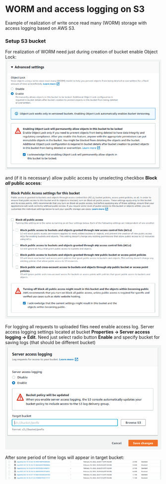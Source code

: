 # WORM and access logging  on S3

Example of realization of write once read many (WORM) storage with access logging based on AWS S3.

### Setup S3 bucket

For realization of WORM need just during creation of bucket enable Object Lock:
![ObjectLock](img/ObjectLock.png)

and (if it is necessary) allow public access by unselecting checkbox **Block _all_ public access**:
![PublicAccess](img/PublicAccess.png)

For logging all requests to uploaded files need enable access log. Server access logging settings located at bucket **Properties -> Server access logging -> Edit**. Need just select radio button **Enable** and specify bucket for saving logs (that should be different bucket)   
![ServerAccessLogging](img/ServerAccessLogging.png)


After sone period of time logs will appear in target bucket:
![Logs](img/Logs.png)
